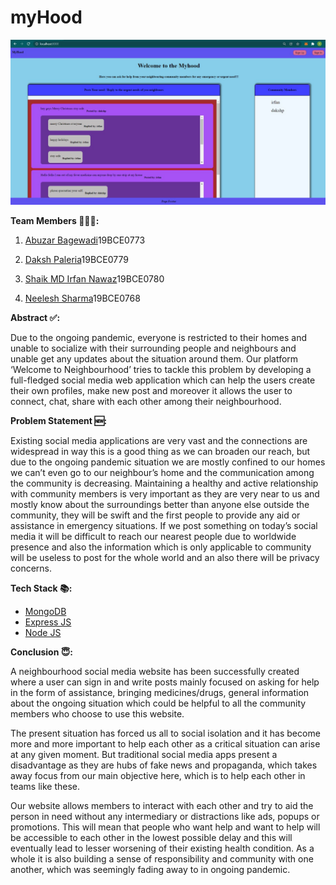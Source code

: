 # myHood
![home](images/home.jpeg)

**Team Members 👨🏻‍💻:**

1. [Abuzar Bagewadi](https://github.com/abuzarbagewadi)​ 19BCE0773​

2. [Daksh Paleria](https://github.com/dakshp07)​ 19BCE0779​

3. [Shaik MD Irfan Nawaz](https://github.com/Irfan-vit)​ 19BCE0780​

4. [Neelesh Sharma](https://github.com/Neelesh2512)​ 19BCE0768​

**Abstract ✅:**

Due to the ongoing pandemic, everyone is restricted to their homes and unable to socialize with their surrounding people and neighbours and unable get any updates about the situation around them. Our platform ‘Welcome to Neighbourhood’ tries to tackle this problem by developing a full-fledged social media web application which can help the users create their own profiles, make new post and moreover it allows the user to connect, chat, share with each other among their neighbourhood.


**Problem Statement 🆕:**

Existing social media applications are very vast and the connections are widespread in way this is a good thing as we can broaden our reach, but due to the ongoing pandemic situation we are mostly confined to our homes we can’t even go to our neighbour’s home and the communication among the community is decreasing. Maintaining a healthy and active relationship with community members is very important as they are very near to us and mostly know about the surroundings better than anyone else outside the community, they will be swift and the first people to provide any aid or assistance in emergency situations. If we post something on today’s social media it will be difficult to reach our nearest people due to worldwide presence and also the information which is only applicable to community will be useless to post for the whole world and an also there will be privacy concerns.

**Tech Stack 📚:**

- [MongoDB](https://docs.mongodb.com/)
- [Express JS](https://expressjs.com/)
- [Node JS](https://nodejs.org/en/docs/)

**Conclusion 😇:**

A neighbourhood social media website has been successfully created where a user can sign in and write posts mainly focused on asking for help in the form of assistance, bringing medicines/drugs, general information about the ongoing situation which could be helpful to all the community members who choose to use this website. 

The present situation has forced us all to social isolation and it has become more and more important to help each other as a critical situation can arise at any given moment. But traditional social media apps present a disadvantage as they are hubs of fake news and propaganda, which takes away focus from our main objective here, which is to help each other in teams like these.

Our website allows members to interact with each other and try to aid the person in need without any intermediary or distractions like ads, popups or promotions. This will mean that people who want help and want to help will be accessible to each other in the lowest possible delay and this will eventually lead to lesser worsening of their existing health condition. As a whole it is also building a sense of responsibility and community with one another, which was seemingly fading away to in ongoing pandemic.
